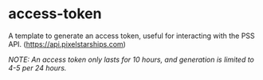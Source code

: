 # access-token
A template to generate an access token, useful for interacting with the PSS API. (https://api.pixelstarships.com)

*NOTE: An access token only lasts for 10 hours, and generation is limited to 4-5 per 24 hours.*
